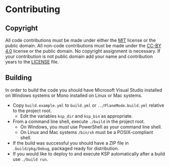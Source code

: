 # Contributing

## Copyright

All code contributions must be made under either the [MIT](LICENSE.md) license or the public domain. All non-code
contributions must be made under the [CC-BY 4.0](http://creativecommons.org/licenses/by/4.0/) license or the public
domain. No copyright assignment is necessary. If your contribution is not public domain add your name and contribution
years to the [LICENSE](LICENSE.md) file.

## Building

In order to build the code you should have Microsoft Visual Studio installed on Windows systems or Mono installed on
Linux or Mac systems.

- Copy `build.example.yml` to `build.yml` or `../PlaneMode.build.yml` relative to the project root.
  - Edit the variables `ksp_dir` and `ksp_bin` as appropriate.
- From a command line shell, execute `./build` in the project root.
  - On Windows, you *must* use PowerShell as your command line shell.
  - On Linux and Mac systems `/bin/sh` must be a POSIX-compliant shell.
- If the build was successful you should have a ZIP file in `.build/pkg/Debug`, packaged ready for distribution.
- If you would like to deploy to and execute KSP automatically after a build use `./build run`.
